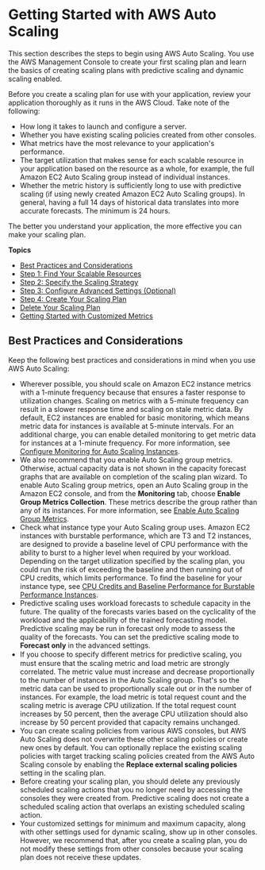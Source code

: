 # Getting Started with AWS Auto Scaling<a name="auto-scaling-getting-started"></a>

This section describes the steps to begin using AWS Auto Scaling\. You use the AWS Management Console to create your first scaling plan and learn the basics of creating scaling plans with predictive scaling and dynamic scaling enabled\. 

Before you create a scaling plan for use with your application, review your application thoroughly as it runs in the AWS Cloud\. Take note of the following: 
+ How long it takes to launch and configure a server\.
+ Whether you have existing scaling policies created from other consoles\.
+ What metrics have the most relevance to your application's performance\. 
+ The target utilization that makes sense for each scalable resource in your application based on the resource as a whole, for example, the full Amazon EC2 Auto Scaling group instead of individual instances\. 
+ Whether the metric history is sufficiently long to use with predictive scaling \(if using newly created Amazon EC2 Auto Scaling groups\)\. In general, having a full 14 days of historical data translates into more accurate forecasts\. The minimum is 24 hours\.

The better you understand your application, the more effective you can make your scaling plan\. 

**Topics**
+ [Best Practices and Considerations](#gs-considerations)
+ [Step 1: Find Your Scalable Resources](gs-select-application.md)
+ [Step 2: Specify the Scaling Strategy](gs-configure-scaling-plan.md)
+ [Step 3: Configure Advanced Settings \(Optional\)](gs-specify-custom-settings.md)
+ [Step 4: Create Your Scaling Plan](gs-create-scaling-plan.md)
+ [Delete Your Scaling Plan](gs-delete-scaling-plan.md)
+ [Getting Started with Customized Metrics](gs-customized-metric-specification.md)

## Best Practices and Considerations<a name="gs-considerations"></a>

 Keep the following best practices and considerations in mind when you use AWS Auto Scaling:
+ Wherever possible, you should scale on Amazon EC2 instance metrics with a 1\-minute frequency because that ensures a faster response to utilization changes\. Scaling on metrics with a 5\-minute frequency can result in a slower response time and scaling on stale metric data\. By default, EC2 instances are enabled for basic monitoring, which means metric data for instances is available at 5\-minute intervals\. For an additional charge, you can enable detailed monitoring to get metric data for instances at a 1\-minute frequency\. For more information, see [Configure Monitoring for Auto Scaling Instances](https://docs.aws.amazon.com/autoscaling/ec2/userguide/as-instance-monitoring.html#enable-as-instance-metrics)\. 
+ We also recommend that you enable Auto Scaling group metrics\. Otherwise, actual capacity data is not shown in the capacity forecast graphs that are available on completion of the scaling plan wizard\. To enable Auto Scaling group metrics, open an Auto Scaling group in the Amazon EC2 console, and from the **Monitoring** tab, choose **Enable Group Metrics Collection**\. These metrics describe the group rather than any of its instances\. For more information, see [Enable Auto Scaling Group Metrics](https://docs.aws.amazon.com/autoscaling/ec2/userguide/as-instance-monitoring.html#as-enable-group-metrics)\.
+ Check what instance type your Auto Scaling group uses\. Amazon EC2 instances with burstable performance, which are T3 and T2 instances, are designed to provide a baseline level of CPU performance with the ability to burst to a higher level when required by your workload\. Depending on the target utilization specified by the scaling plan, you could run the risk of exceeding the baseline and then running out of CPU credits, which limits performance\. To find the baseline for your instance type, see [CPU Credits and Baseline Performance for Burstable Performance Instances](https://docs.aws.amazon.com/AWSEC2/latest/UserGuide/burstable-credits-baseline-concepts.html)\.
+ Predictive scaling uses workload forecasts to schedule capacity in the future\. The quality of the forecasts varies based on the cyclicality of the workload and the applicability of the trained forecasting model\. Predictive scaling may be run in forecast only mode to assess the quality of the forecasts\. You can set the predictive scaling mode to **Forecast only** in the advanced settings\. 
+ If you choose to specify diﬀerent metrics for predictive scaling, you must ensure that the scaling metric and load metric are strongly correlated\. The metric value must increase and decrease proportionally to the number of instances in the Auto Scaling group\. That's so the metric data can be used to proportionally scale out or in the number of instances\. For example, the load metric is total request count and the scaling metric is average CPU utilization\. If the total request count increases by 50 percent, then the average CPU utilization should also increase by 50 percent provided that capacity remains unchanged\.
+ You can create scaling policies from various AWS consoles, but AWS Auto Scaling does not overwrite these other scaling policies or create new ones by default\. You can optionally replace the existing scaling policies with target tracking scaling policies created from the AWS Auto Scaling console by enabling the **Replace external scaling policies** setting in the scaling plan\. 
+ Before creating your scaling plan, you should delete any previously scheduled scaling actions that you no longer need by accessing the consoles they were created from\. Predictive scaling does not create a scheduled scaling action that overlaps an existing scheduled scaling action\.
+ Your customized settings for minimum and maximum capacity, along with other settings used for dynamic scaling, show up in other consoles\. However, we recommend that, after you create a scaling plan, you do not modify these settings from other consoles because your scaling plan does not receive these updates\. 